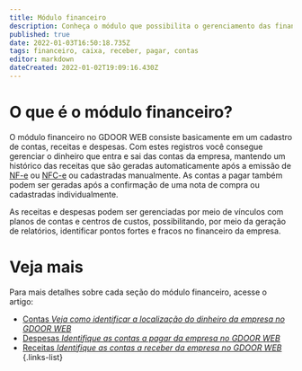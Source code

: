 ```yaml
---
title: Módulo financeiro
description: Conheça o módulo que possibilita o gerenciamento das finanças da sua empresa no GDOOR WEB
published: true
date: 2022-01-03T16:50:18.735Z
tags: financeiro, caixa, receber, pagar, contas
editor: markdown
dateCreated: 2022-01-02T19:09:16.430Z
---
```


# O que é o módulo financeiro?

O módulo financeiro no GDOOR WEB consiste basicamente em um cadastro de contas, receitas e despesas. Com estes registros você consegue gerenciar o dinheiro que entra e sai das contas da empresa, mantendo um histórico das receitas que são geradas automaticamente após a emissão de [NF-e](/tutoriais/como-emitir-uma-nfe) ou [NFC-e](/movimentos/nfc-e) ou cadastradas manualmente. 
As contas a pagar também podem ser geradas após a confirmação de uma nota de compra ou cadastradas individualmente.

As receitas e despesas podem ser gerenciadas por meio de vínculos com planos de contas e centros de custos, possibilitando, por meio da geração de relatórios, identificar pontos fortes e fracos no financeiro da empresa.

# Veja mais

Para mais detalhes sobre cada seção do módulo financeiro, acesse o artigo:

- [Contas *Veja como identificar a localização do dinheiro da empresa no GDOOR WEB*](/financeiro/contas)
- [Despesas *Identifique as contas a pagar da empresa no GDOOR WEB*](/financeiro/despesas)
- [Receitas *Identifique as contas a receber da empresa no GDOOR WEB*](/financeiro/receitas)
{.links-list}
